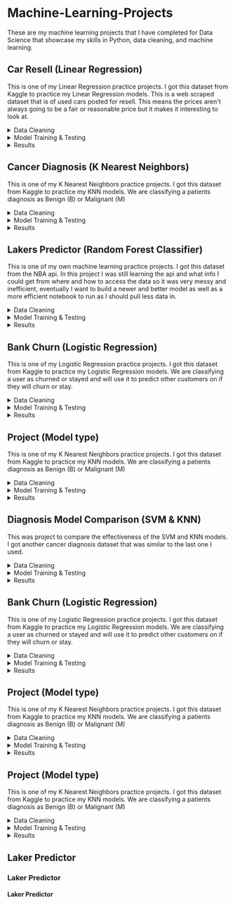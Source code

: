 # Machine-Learning-Projects
These are my machine learning projects that I have completed for Data Science that showcase my skills in Python, data cleaning, and machine learning.

## Car Resell (Linear Regression)
This is one of my Linear Regression practice projects. I got this dataset from Kaggle to practice my Linear Regression models. This is a web scraped dataset that is of used cars posted for resell. This means the prices aren't always going to be a fair or reasonable price but it makes it interesting to look at.
<details>
<summary>Data Cleaning</summary>
I start off every project looking at the data using .info(), .describe(), and just looking at the first and last 5 rows of the dataset. This gives a quick insight on how everything looks and what you need to change. I see right away that there is 7 columns that need to be changed because they are object data types. So next I go through each of these columns and see if one hot encoding is the right way to go about it and to see if there is other data cleaning to do. This dataset did have a lot of values put in the wrong columns or values that didn't belong there. A few examples of what I had to do was create masks to drop rows with certain values in the string, renaming a column, one hot encoding, changing object to datetime, using a simple imputer, dropping useless columns, and creating an age column.
</details>
<details>
<summary>Model Training & Testing</summary>
Now I did a heatmap to get a sense of correlation between price and the other variables, then split the dataset into the training and testing splits. I then used the Standard Scaler and fit the datasets, then import the Linear Regression model from sklearn.
</details>
<details>
<summary>Results</summary>
The score I got was 0.01999 which is awful and shows that the model was not good at predicting the price at all. This is most likely due to the fact that the prices aren't regulated or calculated by the people posting them so the prices can be very off from what would be considered fair. There could be other factors like the brand name that will increase a car's price because of the name, and general wear and tear that could bring these other prices down. This was a great dataset for learning and practicing data cleaning but not so great for predictions.
</details>

## Cancer Diagnosis (K Nearest Neighbors)
This is one of my K Nearest Neighbors practice projects. I got this dataset from Kaggle to practice my KNN models. We are classifying a patients diagnosis as Benign (B) or Malignant (M)
<details>
<summary>Data Cleaning</summary>
I start off every project looking at the data using .info(), .describe(), and just looking at the first and last 5 rows of the dataset. This gives a quick insight on how everything looks and what you need to change. This dataset didn't need much cleaning other than an error column.
</details>
<details>
<summary>Model Training & Testing</summary>
I got right to splitting the dataset and Scaling it using Sklearn StandardScaler and train_test_split. I use the square root of the size of the test dataset so the amount of nearest neighbors makes sense. I then set the metric to euclidean which is standard, fit the data, and printed out the results.
</details>
<details>
<summary>Results</summary>
For this project I used a confusion matrix to analyze how it predicted the diagnoses. Then I printed out the f1 score and accuracy and saw the model was very good at predicting the state of the tumor given this data.
</details>

## Lakers Predictor (Random Forest Classifier)
This is one of my own machine learning practice projects. I got this dataset from the NBA api. In this project I was still learning the api and what info I could get from where and how to access the data so it was very messy and inefficient, eventually I want to build a newer and better model as well as a more efficient notebook to run as I should pull less data in.
<details>
<summary>Data Cleaning</summary>
I start off every project looking at the data using .info(), .describe(), and just looking at the first and last 5 rows of the dataset. This gives a quick insight on how everything looks and what you need to change. I then dropped a lot of columns that wouldn't help the model. Then I took the matchup column and took the opposing team's abbreviation so I could join other data into this dataset. My plan was to get each team's ranks by record and join that into the data using the opponent's abbreviation. This is where the discovery of the API shows as I have to pull a new dataset. Then I clean this dataset so the Lakers are out of it and all I have is the team id and their rank. Then I pull all team's team id and abbreviation and join them, then I join this new datset with the original dataset so it now has the opponents rank. This is going to be my training dataset. 
My next idea to predict the games is using an average game performance from the Lakers would be the prediction dataset. Unfortunately I don't think there is a way to pull only this season's averages so I pulled a lot of data doing this. Then I built a pipeline to drop the unnecessary columns and to convert the stats to per game stats. This will save code and time later.
</details>
<details>
<summary>Model Training & Testing</summary>
Now here I run these only once then I add the echo skipping code to not run this when I run the full notebook later to predict the games. I ran the predictions and the accuracy isn't great as it is a very bare bones model, but I believe it was around 60+% accuracy. Now whenever I want to run this again I change the value of the opponent variable to the team's abbreviation and it adds the new row to the dataset and I have a simple custom message showing the result clearly.
</details>
<details>
<summary>Results</summary>
So far this model is 1-1 in predicting, I don't expect this model to be very accurate as sports are very complicated and I have a super simple model.
</details>

## Bank Churn (Logistic Regression)
This is one of my Logistic Regression practice projects. I got this dataset from Kaggle to practice my Logistic Regression models. We are classifying a user as churned or stayed and will use it to predict other customers on if they will churn or stay.
<details>
<summary>Data Cleaning</summary>
I start off every project looking at the data using .info(), .describe(), and just looking at the first and last 5 rows of the dataset. This gives a quick insight on how everything looks and what you need to change. I dropped the State column as I didn't think it was very important, and reformatted the voice mail plan and international plan columns to boolean columns.
</details>
<details>
<summary>Model Training & Testing</summary>
Then I did my standard scaler and train test split.
</details>
<details>
<summary>Results</summary>
Here I used a confusion matrix and the classification report to get more in-depth with the results and how the model predicts. You can see that when it is true that the user churned, it wasn't good at predicting that. This could be due to the lower amount of churned users in the dataset, so it couldn't train well enough. I think that the model is good at predicting when a user will stay, but not when a user is going to leave. This could be fixed with more data potentially.
</details>

## Project (Model type)
This is one of my K Nearest Neighbors practice projects. I got this dataset from Kaggle to practice my KNN models. We are classifying a patients diagnosis as Benign (B) or Malignant (M)
<details>
<summary>Data Cleaning</summary>
I start off every project looking at the data using .info(), .describe(), and just looking at the first and last 5 rows of the dataset. This gives a quick insight on how everything looks and what you need to change. 
</details>
<details>
<summary>Model Training & Testing</summary>

</details>
<details>
<summary>Results</summary>

</details>

## Diagnosis Model Comparison (SVM & KNN)
This was project to compare the effectiveness of the SVM and KNN models. I got another cancer diagnosis dataset that was similar to the last one I used.
<details>
<summary>Data Cleaning</summary>
I start off every project looking at the data using .info(), .describe(), and just looking at the first and last 5 rows of the dataset. This gives a quick insight on how everything looks and what you need to change. 
</details>
<details>
<summary>Model Training & Testing</summary>

</details>
<details>
<summary>Results</summary>

</details>

## Bank Churn (Logistic Regression)
This is one of my Logistic Regression practice projects. I got this dataset from Kaggle to practice my Logistic Regression models. We are classifying a user as churned or stayed and will use it to predict other customers on if they will churn or stay.
<details>
<summary>Data Cleaning</summary>
I start off every project looking at the data using .info(), .describe(), and just looking at the first and last 5 rows of the dataset. This gives a quick insight on how everything looks and what you need to change. I dropped the State column as I didn't think it was very important, and reformatted the voice mail plan and international plan columns to boolean columns.
</details>
<details>
<summary>Model Training & Testing</summary>
Then I did my standard scaler and train test split.
</details>
<details>
<summary>Results</summary>
Here I used a confusion matrix and the classification report to get more in-depth with the results and how the model predicts. You can see that when it is true that the user churned, it wasn't good at predicting that. This could be due to the lower amount of churned users in the dataset, so it couldn't train well enough. I think that the model is good at predicting when a user will stay, but not when a user is going to leave. This could be fixed with more data potentially.
</details>

## Project (Model type)
This is one of my K Nearest Neighbors practice projects. I got this dataset from Kaggle to practice my KNN models. We are classifying a patients diagnosis as Benign (B) or Malignant (M)
<details>
<summary>Data Cleaning</summary>
I start off every project looking at the data using .info(), .describe(), and just looking at the first and last 5 rows of the dataset. This gives a quick insight on how everything looks and what you need to change. 
</details>
<details>
<summary>Model Training & Testing</summary>

</details>
<details>
<summary>Results</summary>

</details>

## Project (Model type)
This is one of my K Nearest Neighbors practice projects. I got this dataset from Kaggle to practice my KNN models. We are classifying a patients diagnosis as Benign (B) or Malignant (M)
<details>
<summary>Data Cleaning</summary>
I start off every project looking at the data using .info(), .describe(), and just looking at the first and last 5 rows of the dataset. This gives a quick insight on how everything looks and what you need to change. 
</details>
<details>
<summary>Model Training & Testing</summary>

</details>
<details>
<summary>Results</summary>

</details>

## Laker Predictor
### Laker Predictor
#### Laker Predictor

